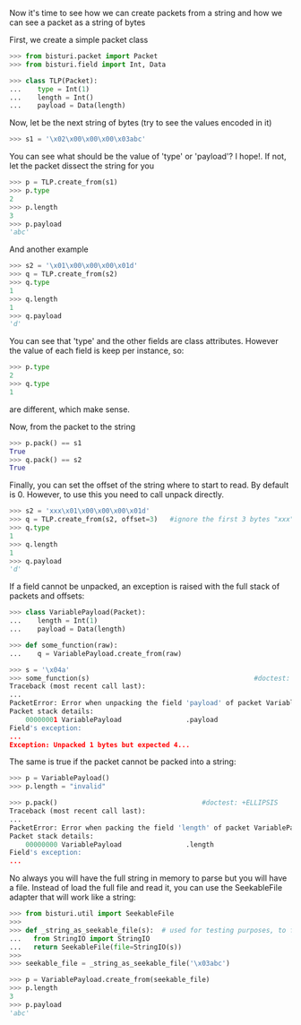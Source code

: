 Now it's time to see how we can create packets from a string and how we can see a packet 
as a string of bytes

First, we create a simple packet class

```python
>>> from bisturi.packet import Packet
>>> from bisturi.field import Int, Data

>>> class TLP(Packet):
...    type = Int(1)
...    length = Int()
...    payload = Data(length)

```

Now, let be the next string of bytes (try to see the values encoded in it)

```python
>>> s1 = '\x02\x00\x00\x00\x03abc'

```

You can see what should be the value of 'type' or 'payload'? 
I hope!. If not, let the packet dissect the string for you

```python
>>> p = TLP.create_from(s1)
>>> p.type
2
>>> p.length
3
>>> p.payload
'abc'

```

And another example

```python
>>> s2 = '\x01\x00\x00\x00\x01d'
>>> q = TLP.create_from(s2)
>>> q.type
1
>>> q.length
1
>>> q.payload
'd'

```

You can see that 'type' and the other fields are class attributes. However the value
of each field is keep per instance, so:

```python
>>> p.type
2
>>> q.type
1

```

are different, which make sense.

Now, from the packet to the string

```python
>>> p.pack() == s1
True
>>> q.pack() == s2
True

```

Finally, you can set the offset of the string where to start to read. By default is 0.
However, to use this you need to call unpack directly.

```python
>>> s2 = 'xxx\x01\x00\x00\x00\x01d'
>>> q = TLP.create_from(s2, offset=3)   #ignore the first 3 bytes "xxx"
>>> q.type
1
>>> q.length
1
>>> q.payload
'd'

```

If a field cannot be unpacked, an exception is raised with the full stack of packets and offsets:

```python
>>> class VariablePayload(Packet):
...    length = Int(1)
...    payload = Data(length)

>>> def some_function(raw):
...    q = VariablePayload.create_from(raw)

>>> s = '\x04a'
>>> some_function(s)                                         #doctest: +ELLIPSIS
Traceback (most recent call last):
...
PacketError: Error when unpacking the field 'payload' of packet VariablePayload at 00000001: Unpacked 1 bytes but expected 4
Packet stack details: 
    00000001 VariablePayload                .payload
Field's exception:
...
Exception: Unpacked 1 bytes but expected 4...

```

The same is true if the packet cannot be packed into a string:

```python
>>> p = VariablePayload()
>>> p.length = "invalid"

>>> p.pack()                                    #doctest: +ELLIPSIS
Traceback (most recent call last):
...
PacketError: Error when packing the field 'length' of packet VariablePayload at 00000000: cannot convert argument to integer
Packet stack details: 
    00000000 VariablePayload                .length
Field's exception:
...

```

No always you will have the full string in memory to parse but you will have a file.
Instead of load the full file and read it, you can use the SeekableFile adapter that will
work like a string:

```python
>>> from bisturi.util import SeekableFile
>>>
>>> def _string_as_seekable_file(s):  # used for testing purposes, to fake a real file
...   from StringIO import StringIO
...   return SeekableFile(file=StringIO(s))
>>>
>>> seekable_file = _string_as_seekable_file('\x03abc')

>>> p = VariablePayload.create_from(seekable_file)
>>> p.length
3
>>> p.payload
'abc'

```

